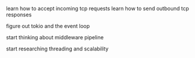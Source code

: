 learn how to accept incoming tcp requests
learn how to send outbound tcp responses

figure out tokio and the event loop


start thinking about middleware pipeline

start researching threading and scalability